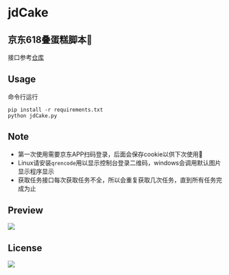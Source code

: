 # jdCake
## 京东618叠蛋糕脚本📜
接口参考[仓库](https://github.com/zarkin404/sweater/tree/master/jingdong/2020_cake_baker)  
## Usage
命令行运行
```
pip install -r requirements.txt
python jdCake.py
```
## Note
- 第一次使用需要京东APP扫码登录，后面会保存cookie以供下次使用🍪
- Linux请安装`qrencode`用以显示控制台登录二维码，windows会调用默认图片显示程序显示
- 获取任务接口每次获取任务不全，所以会重复获取几次任务，直到所有任务完成为止
## Preview
![](https://github.com/Ri773r/jdCake/blob/master/jdCake_preview.png)
## License
![](https://img.shields.io/badge/License-MIT-blue.svg)